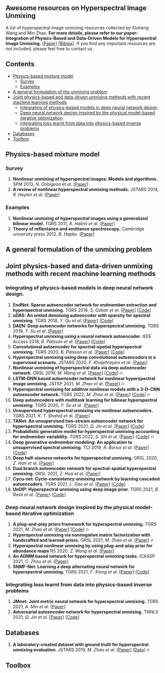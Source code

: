 ## Awesome resources on Hyperspectral Image Unmixing
A list of hyperspectral image unmixing resources collected by Xiuheng Wang and Min Zhao. **For more details, please refer to our paper: Integration of Physics-Based and Data-Driven Models for Hyperspectral Image Unmixing.** [[Paper](https://arxiv.org/)] [[Bibtex](https://bibbase.org/network/publication/chen-zhao-wang-richard-rahardja-integrationofphysicsbasedanddatadrivenmodelsforhyperspectralimageunmixing-2022)]. If you find any important resources are not included, please feel free to contact us.

## Contents

- [Physics-based mixture model](#model)
  - [Survey](#survey)
  - [Examples](#examples)
- [A general formulation of the unmixing problem](#problem)
- [Joint physics-based and data-driven unmixing methods with recent machine learning methods](#deeplearning)
  - [Integrating of physics-based models in deep neural network design](#network)
  - [Deep neural network design inspired by the physical model-based iterative optimization](#iterative)
  - [Integrating loss learnt from data into physics-based inverse problems](#loss)
- [Databases](#data)
- [Toolbox](#toolbox)

<a name="model" />

## Physics-based mixture model

<a name="survey" />

### Survey
1. **Nonlinear unmixing of hyperspectral images: Models and algorithms.** SPM 2013, *N. Dobigeon et al*.
[[Paper](https://ieeexplore.ieee.org/stamp/stamp.jsp?tp=&arnumber=6678284)] 
2. **A review of nonlinear hyperspectral unmixing methods.** JSTARS 2014, *R. Heylen et al*.
[[Paper](https://ieeexplore.ieee.org/stamp/stamp.jsp?tp=&arnumber=6816071)] 


<a name="examples" />

### Examples
1. **Nonlinear unmixing of hyperspectral images using a generalized bilinear model.** TGRS 2011, *A. Halimi et al*.
[[Paper](https://ieeexplore.ieee.org/stamp/stamp.jsp?tp=&arnumber=5702384)]
2. **Theory of reflectance and emittance spectroscopy.** Cambridge university press 2012, *B. Hapke*. 
[[Paper](https://www.cambridge.org/core/books/theory-of-reflectance-and-emittance-spectroscopy/C266E1164D5E14DA18141F03D0E0EAB0)]


<a name="problem" />

## A general formulation of the unmixing problem

<a name="deeplearning" />

## Joint physics-based and data-driven unmixing methods with recent machine learning methods

<a name="network" />

### Integrating of physics-based models in deep neural network design.
1. **EndNet: Sparse autoencoder network for endmember extraction and hyperspectral unmixing.** TGRS 2018, *S. Ozkan et al*.
[[Paper](https://ieeexplore.ieee.org/stamp/stamp.jsp?arnumber=8429926)] [[Code](https://github.com/savasozkan/endnet)]
2. **uDAS: An untied denoising autoencoder with sparsity for spectral unmixing.** TGRS 2018, *Y. Qu et al*.
[[Paper](https://ieeexplore.ieee.org/stamp/stamp.jsp?arnumber=8476591)] [[Code](https://github.com/aicip/uDAS)]
3. **DAEN: Deep autoencoder networks for hyperspectral unmixing.** TGRS 2019, *Y. Su et al*.
[[Paper](https://ieeexplore.ieee.org/stamp/stamp.jsp?tp=&arnumber=8628241)] 
4. **Hyperspectral unmixing using a neural network autoencoder.** IEEE Access 2018, *B. Palsson et al*.
[[Paper](https://ieeexplore.ieee.org/stamp/stamp.jsp?tp=&arnumber=8322133)] [[Code](https://github.com/burknipalsson/hu_autoencoders/blob/main/Method_DAEU.ipynb)]
5. **Convolutional autoencoder for spectral–spatial hyperspectral unmixing.** TGRS 2020, *B. Palsson et al*.
[[Paper](https://ieeexplore.ieee.org/stamp/stamp.jsp?tp=&arnumber=8900297)] [[Code](https://github.com/burknipalsson/hu_autoencoders/blob/main/Method_CNNAEU.ipynb)]
6. **Hyperspectral unmixing using deep convolutional autoencoders in a supervised scenario.** JSTARS 2020, *F. Khajehrayeni et al*.
[[Paper](https://ieeexplore.ieee.org/stamp/stamp.jsp?arnumber=8984691)] 
7. **Nonlinear unmixing of hyperspectral data via deep autoencoder network.** GRSL 2019, *M. Wang et al*.
[[Paper](https://ieeexplore.ieee.org/stamp/stamp.jsp?tp=&arnumber=8667664)] [[Code](https://github.com/zhaomin0101/NAE)] :fire:
8. **LSTM-DNN based autoencoder network for nonlinear hyperspectral image unmixing.** JSTSP 2021, *M. Zhao et al*.
[[Paper](https://ieeexplore.ieee.org/stamp/stamp.jsp?tp=&arnumber=9326377)] :fire:
9. **Hyperspectral unmixing for additive nonlinear models with a 3-D-CNN autoencoder network.** TGRS 2022, *M. Zhao et al*.
[[Paper](https://ieeexplore.ieee.org/stamp/stamp.jsp?tp=&arnumber=9503107)] [[Code](https://github.com/zhaomin0101/3DCNN-var)] :fire:
10. **Deep autoencoders with multitask learning for bilinear hyperspectral unmixing.** TGRS 2020, *Y. Su et al*.
[[Paper](https://ieeexplore.ieee.org/stamp/stamp.jsp?tp=&arnumber=9290391)] 
11. **Unsupervised hyperspectral unmixing via nonlinear autoencoders.** TGRS 2021, *K. T. Shahid et al*.
[[Paper](https://ieeexplore.ieee.org/stamp/stamp.jsp?tp=&arnumber=9432042)] 
12. **TANet: An unsupervised two-stream autoencoder network for hyperspectral unmixing.** TGRS 2021, *Q. Jin et al*.
[[Paper](https://ieeexplore.ieee.org/stamp/stamp.jsp?tp=&arnumber=9489359)] [[Code](https://github.com/meixiaoguang/TANet)]
13. **Probabilistic generative model for hyperspectral unmixing accounting for endmember variability.**  TGRS 2022, *S. Shi et al*.
[[Paper](https://ieeexplore.ieee.org/stamp/stamp.jsp?tp=&arnumber=9583297)] [[Code](https://github.com/shuaikaishi/PGMSU)] :fire:
14. **Deep generative endmember modeling: An application to unsupervised spectral unmixing.** TCI 2019, *R. Borsoi et al*.
[[Paper](https://ieeexplore.ieee.org/stamp/stamp.jsp?tp=&arnumber=8878112)] [[Code](https://github.com/ricardoborsoi/Unmixing_with_Deep_Generative_Models)]
15. **Deep half-siamese networks for hyperspectral unmixing.** GRSL 2020, *Z. Han et al*.
[[Paper](https://ieeexplore.ieee.org/stamp/stamp.jsp?tp=&arnumber=9160879)] 
16. **Dual branch autoencoder network for spectral-spatial hyperspectral unmixing.** GRSL 2021, *Z. Hua et al*.
[[Paper](https://ieeexplore.ieee.org/stamp/stamp.jsp?arnumber=9474909)] 
17. **Cycu-net: Cycle-consistency unmixing network by learning cascaded autoencoders.** TGRS 2021, *L. Gao et al*.
[[Paper](https://ieeexplore.ieee.org/stamp/stamp.jsp?tp=&arnumber=9383423)] [[Code](https://github.com/hanzhu97702/IEEE_TGRS_CyCU-Net)]
18. **UnDIP: Hyperspectral unmixing using deep image prior.** TGRS 2021, *B. Rasti et al*. 
[[Paper](https://ieeexplore.ieee.org/stamp/stamp.jsp?tp=&arnumber=9392110)] [[Code](https://github.com/BehnoodRasti/UnDIP)]

<a name="iterative" />

### Deep neural network design inspired by the physical model-based iterative optimization
1. **A plug-and-play priors framework for hyperspectral unmixing.** TGRS 2021, *M. Zhao et al*.
[[Paper](https://ieeexplore.ieee.org/stamp/stamp.jsp?tp=&arnumber=9325040)] [[Code](https://github.com/xiuheng-wang/Plug_and_Play_HSI_unmixing)] :fire:
2. **Hyperspectral unmixing via nonnegative matrix factorization with handcrafted and learned priors.** GRSL 2021, *M. Zhao et al*.
[[Paper](https://ieeexplore.ieee.org/stamp/stamp.jsp?tp=&arnumber=9321154)] :fire:
3. **Hyperspectral nonlinear unmixing by using plug-and-play prior for abundance maps** RS 2020, *Z. Wang et al*.
[[Paper](https://www.mdpi.com/2072-4292/12/24/4117)] 
4. **An ADMM based network for hyperspectral unmixing tasks.** ICASSP 2021, *C. Zhou et al*.
[[Paper](https://ieeexplore.ieee.org/stamp/stamp.jsp?tp=&arnumber=9414555)] 
5. **SNMF-Net: Learning a deep alternating neural network for hyperspectral unmixing.** TGRS 2021, *F. Xiong et al*.
[[Paper](https://ieeexplore.ieee.org/stamp/stamp.jsp?tp=&arnumber=9444347)] [[Code](http://www.xiongfuli.com/cv/code/SNMF.zip)]


<a name="loss" />

### Integrating loss learnt from data into physics-based inverse problems
1. **JMnet: Joint metric neural network for hyperspectral unmixing.** TGRS 2021, *A. Min et al*.
[[Paper](https://ieeexplore.ieee.org/stamp/stamp.jsp?tp=&arnumber=9404359)] 
2. **Adversarial autoencoder network for hyperspectral unmixing.** TNNLS 2021, *Q. Jin et al*.
[[Paper](https://ieeexplore.ieee.org/stamp/stamp.jsp?tp=&arnumber=9565143)] [[Code](https://github.com/meixiaoguang/AAENet)]

<a name="data" />

## Databases

1. **A laboratory-created dataset with ground truth for hyperspectral unmixing evaluation.** JSTARS 2019, *M. Zhao et al*.
[[Paper](https://ieeexplore.ieee.org/stamp/stamp.jsp?tp=&arnumber=8681610)] [[Data](http://www.jie-chen.com/index.php?nfssp=Data)] :fire:

<a name="toolbox" />

## Toolbox
